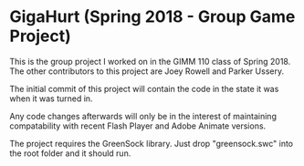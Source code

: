# GigaHurt (Spring 2018 - Group Game Project)

This is the group project I worked on in the GIMM 110 class of Spring 2018.
The other contributors to this project are Joey Rowell and Parker Ussery.

The initial commit of this project will contain the code in the state it was when it was turned in.

Any code changes afterwards will only be in the interest of maintaining compatability with recent
Flash Player and Adobe Animate versions.

The project requires the GreenSock library. Just drop "greensock.swc" into the root folder and it should run.
